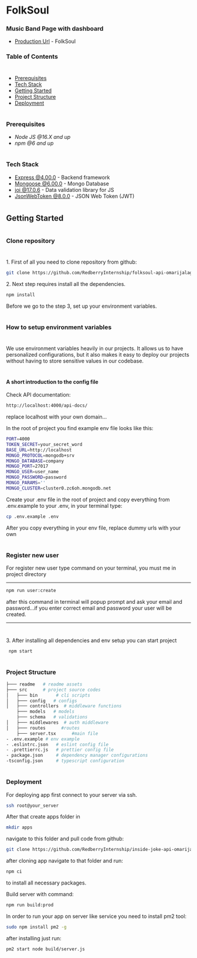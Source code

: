 # FolkSoul

### Music Band Page with dashboard

- [Production Url](https://folksoul-api.omar.redberryinternship.ge/api-docs) - FolkSoul

### Table of Contents

#

- [Prerequisites](#prerequisites)
- [Tech Stack](#tech-stack)
- [Getting Started](#getting-started)
- [Project Structure](#project-structure)
- [Deployment](#deployment)

#

### Prerequisites

- _Node JS @16.X and up_
- _npm @6 and up_

#

### Tech Stack

- [Express @4.00.0](https://expressjs.com/) - Backend framework
- [Mongoose @6.00.0](http://mongodb.com/) - Mongo Database
- [joi @17.0.6](https://github.com/sideway/joi) - Data validation library for JS
- [JsonWebToken @8.0.0](https://github.com/auth0/node-jsonwebtoken#readme) - JSON Web Token (JWT)

#

## Getting Started

#

### Clone repository

#

1\. First of all you need to clone repository from github:

```sh
git clone https://github.com/RedberryInternship/folksoul-api-omarijalagania.git
```

2\. Next step requires install all the dependencies.

```sh
npm install
```

Before we go to the step 3, set up your environment variables.

#

### How to setup environment variables

#

</hr>
<p style="margin: 10px 0"> We use environment variables heavily in our projects. It allows us to have personalized configurations, but it also makes it easy to deploy our projects without having to store sensitive values in our codebase.</p>

#

#### A short introduction to the config file

Check API documentation:

```sh
http://localhost:4000/api-docs/
```

replace localhost with your own domain...

<p>In the root of project you find example env file looks like this:</p>

```sh
PORT=4000
TOKEN_SECRET=your_secret_word
BASE_URL=http://localhost
MONGO_PROTOCOL=mongodb+srv
MONGO_DATABASE=company
MONGO_PORT=27017
MONGO_USER=user_name
MONGO_PASSWORD=password
MONGO_PARAMS=''
MONGO_CLUSTER=cluster0.zc6oh.mongodb.net
```

<p>Create your .env file in the root of project and copy everything from .env.example to your .env, in your terminal type:</p>

```sh
cp .env.example .env
```

<P>After you copy everything in your env file, replace dummy urls with your own</p>

#

### Register new user

For register new user type command on your terminal, you must me in project directory

---

```sh
npm run user:create
```

after this command in terminal will popup prompt and ask your email and password...if you enter correct email and password your user will be created.

---

#

3\. After installing all dependencies and env setup you can start project

```
 npm start

```

#

### Project Structure

```bash
├─── readme   # readme assets
├─── src      # project source codes
│   ├─── bin       # cli scripts
│   ├─── config   # configs
│   ├─── controllers  # middleware functions
    ├─── models   # models
    ├─── schema   # validations
│   ├─── middlewares  # auth middleware
│   ├─── routes      #routes
    ├─── server.tsx      #main file
- .env.example # env example
- .eslintrc.json   # eslint config file
- .prettierrc.js   # prettier config file
- package.json     # dependency manager configurations
-tsconfig.json     # typescript configuration

```

#

### Deployment

For deploying app first connect to your server via ssh.

```sh
ssh root@your_server
```

After that create apps folder in

```sh
mkdir apps
```

navigate to this folder and pull code from github:

```sh
git clone https://github.com/RedberryInternship/inside-joke-api-omarijalagania.git
```

after cloning app navigate to that folder and run:

```sh
npm ci
```

to install all necessary packages.

Build server with command:

```sh
npm run build:prod
```

In order to run your app on server like service you need to install pm2 tool:

```sh
sudo npm install pm2 -g
```

after installing just run:

```sh
pm2 start node build/server.js
```
